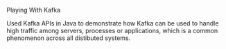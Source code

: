 Playing With Kafka

Used Kafka APIs in Java to demonstrate how Kafka can be used to handle high traffic among servers, processes or applications, which is a common phenomenon across all distibuted systems.


